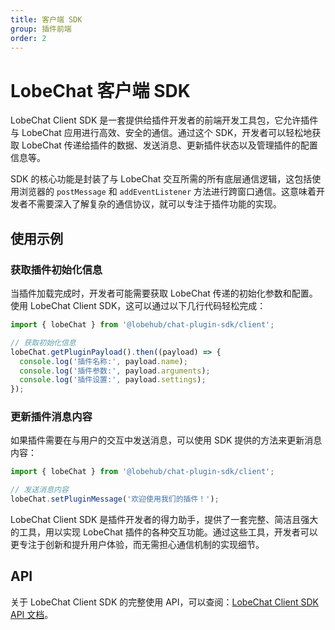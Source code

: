 ```yaml
---
title: 客户端 SDK
group: 插件前端
order: 2
---
```


# LobeChat 客户端 SDK

LobeChat Client SDK 是一套提供给插件开发者的前端开发工具包，它允许插件与 LobeChat 应用进行高效、安全的通信。通过这个 SDK，开发者可以轻松地获取 LobeChat 传递给插件的数据、发送消息、更新插件状态以及管理插件的配置信息等。

SDK 的核心功能是封装了与 LobeChat 交互所需的所有底层通信逻辑，这包括使用浏览器的 `postMessage` 和 `addEventListener` 方法进行跨窗口通信。这意味着开发者不需要深入了解复杂的通信协议，就可以专注于插件功能的实现。

## 使用示例

### 获取插件初始化信息

当插件加载完成时，开发者可能需要获取 LobeChat 传递的初始化参数和配置。使用 LobeChat Client SDK，这可以通过以下几行代码轻松完成：

```javascript
import { lobeChat } from '@lobehub/chat-plugin-sdk/client';

// 获取初始化信息
lobeChat.getPluginPayload().then((payload) => {
  console.log('插件名称:', payload.name);
  console.log('插件参数:', payload.arguments);
  console.log('插件设置:', payload.settings);
});
```

### 更新插件消息内容

如果插件需要在与用户的交互中发送消息，可以使用 SDK 提供的方法来更新消息内容：

```javascript
import { lobeChat } from '@lobehub/chat-plugin-sdk/client';

// 发送消息内容
lobeChat.setPluginMessage('欢迎使用我们的插件！');
```

LobeChat Client SDK 是插件开发者的得力助手，提供了一套完整、简洁且强大的工具，用以实现 LobeChat 插件的各种交互功能。通过这些工具，开发者可以更专注于创新和提升用户体验，而无需担心通信机制的实现细节。

## API

关于 LobeChat Client SDK 的完整使用 API，可以查阅：[LobeChat Client SDK API 文档](/zh-CN/api/lobe-chat-client)。
